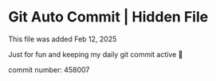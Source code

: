 # Git Auto Commit | Hidden File

This file was added Feb 12, 2025

Just for fun and keeping my daily git commit active 🤪

commit number: 458007
